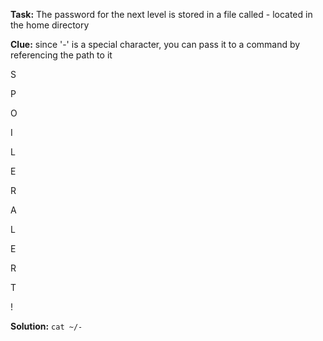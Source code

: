 **Task:** The password for the next level is stored in a file called - located in the home directory

**Clue:** since '-' is a special character, you can pass it to a command by referencing the path to it

S

P

O

I

L

E

R

A

L

E

R

T

!

**Solution:** `cat ~/-`
